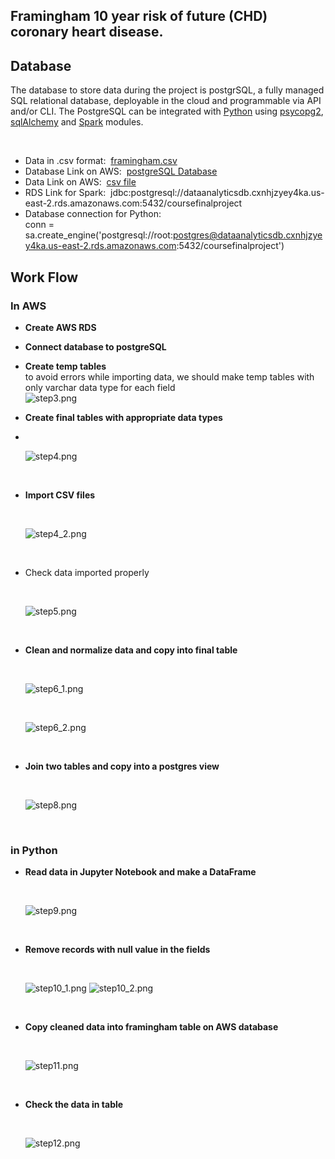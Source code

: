 ## Framingham 10 year risk of future (CHD) coronary heart disease.



## Database

The database to store data during the project is postgrSQL, a fully managed SQL relational database, deployable in the cloud and programmable via API and/or CLI. The PostgreSQL can be integrated with [Python](https://stackabuse.com/working-with-postgresql-in-python/) using [psycopg2](https://www.tutorialspoint.com/postgresql/postgresql_python.htm), [sqlAlchemy](https://docs.sqlalchemy.org/en/14/dialects/postgresql.html) and [Spark](https://spark.apache.org/docs/latest/) modules. <br/>

<br>

- Data in .csv format:&nbsp; [framingham.csv](framingham.csv)
- Database Link on AWS:&nbsp; [postgreSQL Database](dataanalyticsdb.cxnhjzyey4ka.us-east-2.rds.amazonaws.com) 
- Data Link on AWS:&nbsp; [csv file](https://classprojectdata.s3.amazonaws.com/framingham.csv)
- RDS Link for Spark:&nbsp;  jdbc:postgresql://dataanalyticsdb.cxnhjzyey4ka.us-east-2.rds.amazonaws.com:5432/coursefinalproject
- Database connection for Python: <br/> conn = sa.create_engine('postgresql://root:postgres@dataanalyticsdb.cxnhjzyey4ka.us-east-2.rds.amazonaws.com:5432/coursefinalproject')


## Work Flow
### In AWS
- __Create AWS RDS__
- __Connect database to postgreSQL__
- __Create temp tables__ <br/>
  to avoid errors while importing data, we should make temp tables with only varchar data type for each field
  <br/>
  ![step3.png](Images/step3.png)
  <br/>
- __Create final tables with appropriate data types__
- 
  <br/>
  
  ![step4.png](Images/step4.png)
  
  <br/>
  
- __Import CSV files__

  <br/>
  
  ![step4_2.png](Images/step4_2.png)
  
  <br/>
  
- Check data imported properly

  <br/>
  
  ![step5.png](Images/step5.png)
  
  <br/>
  
- __Clean and normalize data and copy into final table__

  <br/>
  
  ![step6_1.png](Images/step6_1.png)
  
  <br/>
  
  ![step6_2.png](Images/step6_2.png)
  
  <br/>
  
- __Join two tables and copy into a postgres view__

  <br/>
  
  ![step8.png](Images/step8.png)
  
  <br/>
  
### in Python

- __Read data in Jupyter Notebook and make a DataFrame__

  <br/>
  
  ![step9.png](Images/step9.png)
  
  <br/>
  
- __Remove records with null value in the fields__

  <br/>
  
  ![step10_1.png](Images/step10_1)
  ![step10_2.png](Images/step10_2)
  
  <br/>
  
- __Copy cleaned data into framingham table on AWS database__

  <br/>
  
  ![step11.png](Images/step12.png)
  
  <br/>
  
- __Check the data in table__

  <br/>
  
  ![step12.png](Images/step12.png)
  
  <br/>
  




